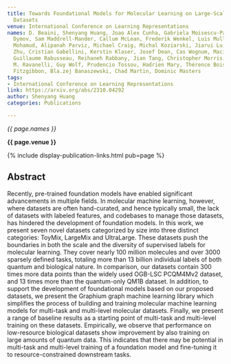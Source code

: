 ```yaml
---
title: Towards Foundational Models for Molecular Learning on Large-Scale Multi-Task
  Datasets
venue: International Conference on Learning Representations
names: D. Beaini, Shenyang Huang, Joao Alex Cunha, Gabriela Moisescu-Pareja, Oleksandr
  Dymov, Sam Maddrell-Mander, Callum McLean, Frederik Wenkel, Luis Muller, Jama Hussein
  Mohamud, Alipanah Parviz, Michael Craig, Michal Koziarski, Jiarui Lu, Zhaocheng
  Zhu, Cristian Gabellini, Kerstin Klaser, Josef Dean, Cas Wognum, Maciej Sypetkowski,
  Guillaume Rabusseau, Reihaneh Rabbany, Jian Tang, Christopher Morris, Ioannis Koutis,
  M. Ravanelli, Guy Wolf, Prudencio Tossou, Hadrien Mary, Thérence Bois, Andrew W.
  Fitzgibbon, Bla.zej Banaszewski, Chad Martin, Dominic Masters
tags:
- International Conference on Learning Representations
link: https://arxiv.org/abs/2310.04292
author: Shenyang Huang
categories: Publications

---
```


*{{ page.names }}*

**{{ page.venue }}**

{% include display-publication-links.html pub=page %}

## Abstract

Recently, pre-trained foundation models have enabled significant advancements in multiple fields. In molecular machine learning, however, where datasets are often hand-curated, and hence typically small, the lack of datasets with labeled features, and codebases to manage those datasets, has hindered the development of foundation models. In this work, we present seven novel datasets categorized by size into three distinct categories: ToyMix, LargeMix and UltraLarge. These datasets push the boundaries in both the scale and the diversity of supervised labels for molecular learning. They cover nearly 100 million molecules and over 3000 sparsely defined tasks, totaling more than 13 billion individual labels of both quantum and biological nature. In comparison, our datasets contain 300 times more data points than the widely used OGB-LSC PCQM4Mv2 dataset, and 13 times more than the quantum-only QM1B dataset. In addition, to support the development of foundational models based on our proposed datasets, we present the Graphium graph machine learning library which simplifies the process of building and training molecular machine learning models for multi-task and multi-level molecular datasets. Finally, we present a range of baseline results as a starting point of multi-task and multi-level training on these datasets. Empirically, we observe that performance on low-resource biological datasets show improvement by also training on large amounts of quantum data. This indicates that there may be potential in multi-task and multi-level training of a foundation model and fine-tuning it to resource-constrained downstream tasks.